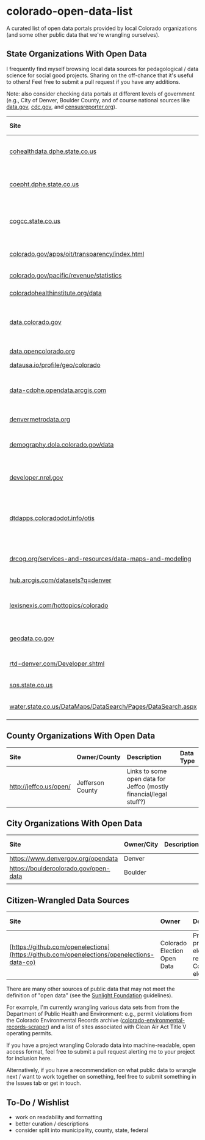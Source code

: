 # colorado-open-data-list

A curated list of open data portals provided by local Colorado organizations (and some other public data that we're wrangling ourselves).

## State Organizations With Open Data

I frequently find myself browsing local data sources for pedagological / data science for social good projects. Sharing on the off-chance that it's useful to others! Feel free to submit a pull request if you have any additions.

Note: also consider checking data portals at different levels of government (e.g., City of Denver, Boulder County, and of course national sources like [data.gov](http://data.gov), [cdc.gov](http://cdc.gov/datastatistics/), and [censusreporter.org](https://censusreporter.org)).

| Site | Owner | Description | Data Type |
|:----|:---|:---|:----|
| [cohealthdata.dphe.state.co.us](http://cohealthdata.dphe.state.co.us) | Colorado Health and Environmental Data | | |
| [coepht.dphe.state.co.us](https://www.cohealthdata.dphe.state.co.us/) | Colorado Environmental Public Health Tracking| | |
| [cogcc.state.co.us](http://cogcc.state.co.us) | Oil and Gas Conservation Commission; also see [airwatergas.org](http://airwatergas.org) | | |
| [colorado.gov/apps/oit/transparency/index.html](https://www.colorado.gov/apps/oit/transparency/index.html) | Colorado Transparency Online Project | | |
| [colorado.gov/pacific/revenue/statistics](http://colorado.gov/pacific/revenue/statistics) | Department of Revenue | | |
| [coloradohealthinstitute.org/data](http://coloradohealthinstitute.org/data) | Colorado Health Institute | | |
| [data.colorado.gov](http://data.colorado.gov) | Colorado Information Marketplace / State of Colorado | | |
| [data.opencolorado.org](http://data.opencolorado.org) | OpenColorado data catalog | | |
| [datausa.io/profile/geo/colorado](http://datausa.io/profile/geo/colorado) | Data USA | | |
| [data-cdphe.opendata.arcgis.com](http://data-cdphe.opendata.arcgis.com) | Colorado Department of Public Health and Environment | | |
| [denvermetrodata.org](http://denvermetrodata.org) | Shift Research Lab | | |
| [demography.dola.colorado.gov/data](http://demography.dola.colorado.gov/data) | Department of Local Affairs / Demography Office | | |
| [developer.nrel.gov](http://developer.nrel.gov) | National Renewable Energy Laboratory | | |
| [dtdapps.coloradodot.info/otis](http://dtdapps.coloradodot.info/otis) | Colorado Department of Transportation / Online Transportation Info System | | |
| [drcog.org/services-and-resources/data-maps-and-modeling](http://drcog.org/services-and-resources/data-maps-and-modeling) | Denver Regional Council of Governments | | |
| [hub.arcgis.com/datasets?q=denver](http://hub.arcgis.com/datasets?q=denver) | ArcGIS Hub | | |
| [lexisnexis.com/hottopics/colorado](http://lexisnexis.com/hottopics/colorado) | Colorado Constitution, Revised Statues, Court Rules | | |
| [geodata.co.gov](https://geodata.co.gov/) | Colorado GeoData Cache | | |
| [rtd-denver.com/Developer.shtml](http://rtd-denver.com/Developer.shtml) | Regional Transportation District | | |
| [sos.state.co.us](http://sos.state.co.us) | Secretary of State | | |
| [water.state.co.us/DataMaps/DataSearch/Pages/DataSearch.aspx](http://water.state.co.us/DataMaps/DataSearch/Pages/DataSearch.aspx) | Department of Natural Resources | | |

## County Organizations With Open Data
| Site | Owner/County | Description | Data Type |
|:----|:---|:---|:----|
| http://jeffco.us/open/ | Jefferson County | Links to some open data for Jeffco (mostly financial/legal stuff?)  | |

## City Organizations With Open Data
| Site | Owner/City | Description | Data Type |
|:----|:---|:---|:----|
| https://www.denvergov.org/opendata | Denver | | |
| https://bouldercolorado.gov/open-data | Boulder | | |
| | | | |

## Citizen-Wrangled Data Sources
| Site | Owner | Description | Data Type |
|:----|:---|:---|:----|
| [https://github.com/openelections](https://github.com/openelections/openelections-data-co)| Colorado Election Open Data | Pre-processed election results for Colorado elections| CSV |

There are many other sources of public data that may not meet the definition of "open data" (see the [Sunlight Foundation](https://sunlightfoundation.com/opendataguidelines/) guidelines).

For example, I'm currently wrangling various data sets from from the Department of Public Health and Environment: e.g., permit violations from the Colorado Environmental Records archive ([colorado-environmental-records-scraper](https://github.com/chooliu/colorado-environmental-records-scraper)) and a list of sites associated with Clean Air Act Title V operating permits.

If you have a project wrangling Colorado data into machine-readable, open access format, feel free to submit a pull request alerting me to your project for inclusion here.

Alternatively, if you have a recommendation on what public data to wrangle next / want to work together on something, feel free to submit something in the Issues tab or get in touch.


## To-Do / Wishlist

* work on readability and formatting
* better curation / descriptions
* consider split into municipality, county, state, federal
